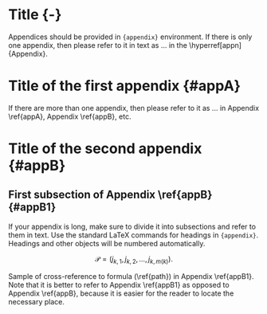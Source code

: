 # Title {-}

Appendices should be provided in `{appendix}` environment. If there is only one appendix,
then please refer to it in text as ... in the \hyperref[appn]{Appendix}.

# Title of the first appendix {#appA}

If there are more than one appendix, then please refer to it
as ... in Appendix \ref{appA}, Appendix \ref{appB}, etc.

# Title of the second appendix {#appB}

## First subsection of Appendix \ref{appB} {#appB1}

If your appendix is long, make sure to divide it into subsections and refer to them in text. Use the standard LaTeX commands for headings in `{appendix}`.
Headings and other objects will be numbered automatically.

$$
\mathcal{P}=(j_{k,1},j_{k,2},\dots,j_{k,m(k)}). \label{path}
$$

Sample of cross-reference to formula (\ref{path}) in Appendix \ref{appB1}.
Note that it is better to refer to Appendix \ref{appB1} as opposed to Appendix \ref{appB}, because it is easier for the reader to locate the necessary place. 